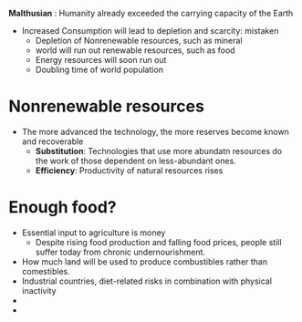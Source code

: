 **Malthusian** : Humanity already exceeded the carrying capacity of the Earth
* Increased Consumption will lead to depletion and scarcity: mistaken
	* Depletion of Nonrenewable resources, such as mineral
	* world will run out renewable resources, such as food
	* Energy resources will soon run out
	* Doubling time of world population 

# Nonrenewable resources
* The more advanced the technology, the more reserves become known and recoverable
	* **Substitution**: Technologies that use more abundatn resources do the work of those dependent on less-abundant ones. 
	* **Efficiency**: Productivity of natural resources rises
# Enough food?
* Essential input to agriculture is money
	* Despite rising food production and falling food prices, people still suffer today from chronic undernourishment. 
* How much land will be used to produce combustibles rather than comestibles. 
* Industrial countries, diet-related risks in combination with physical inactivity 
* 
* 